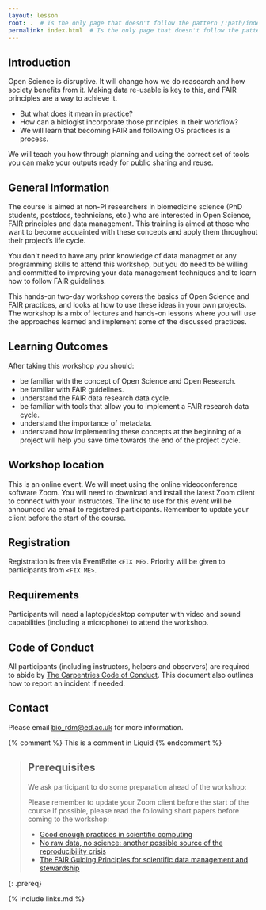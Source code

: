 ```yaml
---
layout: lesson
root: .  # Is the only page that doesn't follow the pattern /:path/index.html
permalink: index.html  # Is the only page that doesn't follow the pattern /:path/index.html
---
```

## Introduction
Open Science is disruptive. It will change how we do reasearch and how society benefits from it. Making data re-usable is key to this, and FAIR principles are a way to achieve it.
* But what does it mean in practice?
* How can a biologist incorporate those principles in their workflow?
* We will learn that becoming FAIR and following OS practices is a process.

We will teach you how through planning and using the correct set of tools you can make your outputs ready for public sharing and reuse. 

## General Information 
The course is aimed at non-PI researchers in biomedicine science (PhD students, postdocs, technicians, etc.) who are interested in Open Science, FAIR principles and data management. This training is aimed at those who want to become acquainted with these concepts and apply them throughout their project’s life cycle. 

You don't need to have any prior knowledge of data managmet or any programming skills to attend this workshop, but you do need to be willing and committed to improving your data management techniques and to learn how to follow FAIR guidelines.   

This hands-on two-day workshop covers the basics of Open Science and FAIR practices, and looks at how to use these ideas in your own projects.   
The workshop is a mix of lectures and hands-on lessons where you will use the approaches learned and implement some of the discussed practices. 

## Learning Outcomes 
After taking this workshop you should: 
* be familiar with the concept of Open Science and Open Research. 
* be familiar with FAIR guidelines. 
* understand the FAIR data research data cycle. 
* be familiar with tools that allow you to implement a FAIR research data cycle. 
* understand the importance of metadata. 
* understand how implementing these concepts at the beginning of a project will help you save time towards the end of the project cycle. 

## Workshop location 
This is an online event. We will meet using the online videoconference software Zoom. You will need to download and install the latest Zoom client to connect with your instructors. The link to use for this event will be announced via email to registered participants. Remember to update your client before the start of the course. 

## Registration 
Registration is free via EventBrite `<FIX ME>`. Priority will be given to participants from `<FIX ME>`. 

## Requirements 
Participants will need a laptop/desktop computer with video and sound capabilities (including a microphone) to attend the workshop. 

## Code of Conduct 
All participants (including instructors, helpers and observers) are required to abide by [The Carpentries Code of Conduct](https://docs.carpentries.org/topic_folders/policies/code-of-conduct.html). This document also outlines how to report an incident if needed.

## Contact 
Please email bio_rdm@ed.ac.uk for more information. 
  
<!-- this is an html comment -->
{% comment %} This is a comment in Liquid {% endcomment %}

> ## Prerequisites
>
> We ask participant to do some preparation ahead of the workshop: 
> 
> Please remember to update your Zoom client before the start of the course 
> If possible, please read the following short papers before coming to the workshop:  
> * [Good enough practices in scientific computing](https://journals.plos.org/ploscompbiol/article?id=10.1371/journal.pcbi.1005510)
> * [No raw data, no science: another possible source of the reproducibility crisis](https://molecularbrain.biomedcentral.com/articles/10.1186/s13041-020-0552-2)
> * [The FAIR Guiding Principles for scientific data management and stewardship](https://www.nature.com/articles/sdata201618)
> 
{: .prereq}
  
{% include links.md %}
